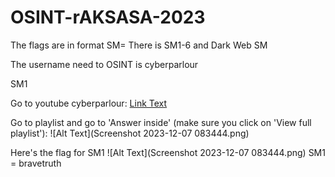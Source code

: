 # OSINT-rAKSASA-2023

The flags are in format SM<number>=
There is SM1-6 and Dark Web SM

The username need to OSINT is cyberparlour

SM1

Go to youtube cyberparlour:
[Link Text](https://www.youtube.com/@cyberparlour/videos)

Go to playlist and go to 'Answer inside' (make sure you click on 'View full playlist'):
![Alt Text](Screenshot 2023-12-07 083444.png)

Here's the flag for SM1
![Alt Text](Screenshot 2023-12-07 083444.png)
SM1 = bravetruth

